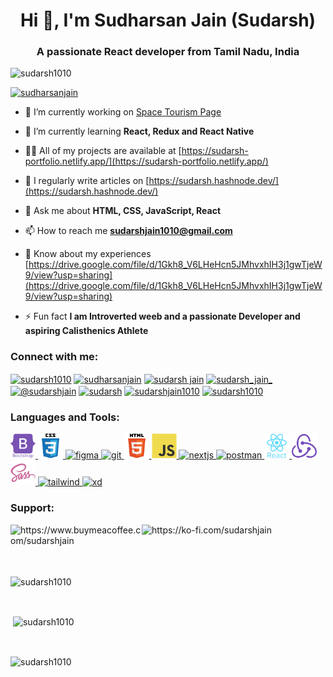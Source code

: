 <h1 align="center">Hi 👋, I'm Sudharsan Jain (Sudarsh)</h1>
<h3 align="center">A passionate React developer from Tamil Nadu, India</h3>

<p align="left"> <img src="https://komarev.com/ghpvc/?username=sudarsh1010&label=Profile%20views&color=0e75b6&style=flat" alt="sudarsh1010" /> </p>

<p align="left"> <a href="https://twitter.com/sudharsanjain" target="blank"><img src="https://img.shields.io/twitter/follow/sudharsanjain?logo=twitter&style=for-the-badge" alt="sudharsanjain" /></a> </p>

- 🔭 I’m currently working on [Space Tourism Page](https://github.com/Sudarsh1010/space-tourism)

- 🌱 I’m currently learning **React, Redux and React Native**

- 👨‍💻 All of my projects are available at [https://sudarsh-portfolio.netlify.app/](https://sudarsh-portfolio.netlify.app/)

- 📝 I regularly write articles on [https://sudarsh.hashnode.dev/](https://sudarsh.hashnode.dev/)

- 💬 Ask me about **HTML, CSS, JavaScript, React**

- 📫 How to reach me **sudarshjain1010@gmail.com**

- 📄 Know about my experiences [https://drive.google.com/file/d/1Gkh8_V6LHeHcn5JMhvxhIH3j1gwTjeW9/view?usp=sharing](https://drive.google.com/file/d/1Gkh8_V6LHeHcn5JMhvxhIH3j1gwTjeW9/view?usp=sharing)

- ⚡ Fun fact **I am Introverted weeb and a passionate Developer and aspiring Calisthenics Athlete**

<h3 align="left">Connect with me:</h3>
<p align="left">
<a href="https://dev.to/sudarsh1010" target="blank"><img align="center" src="https://raw.githubusercontent.com/rahuldkjain/github-profile-readme-generator/master/src/images/icons/Social/devto.svg" alt="sudarsh1010" height="30" width="40" /></a>
<a href="https://twitter.com/sudharsanjain" target="blank"><img align="center" src="https://raw.githubusercontent.com/rahuldkjain/github-profile-readme-generator/master/src/images/icons/Social/twitter.svg" alt="sudharsanjain" height="30" width="40" /></a>
<a href="https://linkedin.com/in/sudarsh jain" target="blank"><img align="center" src="https://raw.githubusercontent.com/rahuldkjain/github-profile-readme-generator/master/src/images/icons/Social/linked-in-alt.svg" alt="sudarsh jain" height="30" width="40" /></a>
<a href="https://instagram.com/sudarsh_jain_" target="blank"><img align="center" src="https://raw.githubusercontent.com/rahuldkjain/github-profile-readme-generator/master/src/images/icons/Social/instagram.svg" alt="sudarsh_jain_" height="30" width="40" /></a>
<a href="https://hashnode.com/@sudarshjain" target="blank"><img align="center" src="https://raw.githubusercontent.com/rahuldkjain/github-profile-readme-generator/master/src/images/icons/Social/hashnode.svg" alt="@sudarshjain" height="30" width="40" /></a>
<a href="https://www.youtube.com/c/sudarsh" target="blank"><img align="center" src="https://raw.githubusercontent.com/rahuldkjain/github-profile-readme-generator/master/src/images/icons/Social/youtube.svg" alt="sudarsh" height="30" width="40" /></a>
<a href="https://www.hackerrank.com/sudarshjain1010" target="blank"><img align="center" src="https://raw.githubusercontent.com/rahuldkjain/github-profile-readme-generator/master/src/images/icons/Social/hackerrank.svg" alt="sudarshjain1010" height="30" width="40" /></a>
<a href="https://www.leetcode.com/sudarsh1010" target="blank"><img align="center" src="https://raw.githubusercontent.com/rahuldkjain/github-profile-readme-generator/master/src/images/icons/Social/leet-code.svg" alt="sudarsh1010" height="30" width="40" /></a>
</p>

<h3 align="left">Languages and Tools:</h3>
<p align="left"> <a href="https://getbootstrap.com" target="_blank" rel="noreferrer"> <img src="https://raw.githubusercontent.com/devicons/devicon/master/icons/bootstrap/bootstrap-plain-wordmark.svg" alt="bootstrap" width="40" height="40"/> </a> <a href="https://www.w3schools.com/css/" target="_blank" rel="noreferrer"> <img src="https://raw.githubusercontent.com/devicons/devicon/master/icons/css3/css3-original-wordmark.svg" alt="css3" width="40" height="40"/> </a> <a href="https://www.figma.com/" target="_blank" rel="noreferrer"> <img src="https://www.vectorlogo.zone/logos/figma/figma-icon.svg" alt="figma" width="40" height="40"/> </a> <a href="https://git-scm.com/" target="_blank" rel="noreferrer"> <img src="https://www.vectorlogo.zone/logos/git-scm/git-scm-icon.svg" alt="git" width="40" height="40"/> </a> <a href="https://www.w3.org/html/" target="_blank" rel="noreferrer"> <img src="https://raw.githubusercontent.com/devicons/devicon/master/icons/html5/html5-original-wordmark.svg" alt="html5" width="40" height="40"/> </a> <a href="https://developer.mozilla.org/en-US/docs/Web/JavaScript" target="_blank" rel="noreferrer"> <img src="https://raw.githubusercontent.com/devicons/devicon/master/icons/javascript/javascript-original.svg" alt="javascript" width="40" height="40"/> </a> <a href="https://nextjs.org/" target="_blank" rel="noreferrer"> <img src="https://cdn.worldvectorlogo.com/logos/nextjs-2.svg" alt="nextjs" width="40" height="40"/> </a> <a href="https://postman.com" target="_blank" rel="noreferrer"> <img src="https://www.vectorlogo.zone/logos/getpostman/getpostman-icon.svg" alt="postman" width="40" height="40"/> </a> <a href="https://reactjs.org/" target="_blank" rel="noreferrer"> <img src="https://raw.githubusercontent.com/devicons/devicon/master/icons/react/react-original-wordmark.svg" alt="react" width="40" height="40"/> </a> <a href="https://redux.js.org" target="_blank" rel="noreferrer"> <img src="https://raw.githubusercontent.com/devicons/devicon/master/icons/redux/redux-original.svg" alt="redux" width="40" height="40"/> </a> <a href="https://sass-lang.com" target="_blank" rel="noreferrer"> <img src="https://raw.githubusercontent.com/devicons/devicon/master/icons/sass/sass-original.svg" alt="sass" width="40" height="40"/> </a> <a href="https://tailwindcss.com/" target="_blank" rel="noreferrer"> <img src="https://www.vectorlogo.zone/logos/tailwindcss/tailwindcss-icon.svg" alt="tailwind" width="40" height="40"/> </a> <a href="https://www.adobe.com/products/xd.html" target="_blank" rel="noreferrer"> <img src="https://cdn.worldvectorlogo.com/logos/adobe-xd.svg" alt="xd" width="40" height="40"/> </a> </p>


<h3 align="left">Support:</h3>
<p><a href="https://www.buymeacoffee.com/https://www.buymeacoffee.com/sudarshjain"> <img align="left" src="https://cdn.buymeacoffee.com/buttons/v2/default-yellow.png" height="50" width="210" alt="https://www.buymeacoffee.com/sudarshjain" /></a><a href="https://ko-fi.com/https://ko-fi.com/sudarshjain"> <img align="left" src="https://cdn.ko-fi.com/cdn/kofi3.png?v=3" height="50" width="210" alt="https://ko-fi.com/sudarshjain" /></a></p>
<br/><br/><br/><br/>


<p><img align="center" src="https://github-readme-stats.vercel.app/api/top-langs?username=sudarsh1010&show_icons=true&locale=en&layout=compact" alt="sudarsh1010" /></p><br/>

<p>&nbsp;<img align="center" src="https://github-readme-stats.vercel.app/api?username=sudarsh1010&show_icons=true&locale=en" alt="sudarsh1010" /></p><br/>

<p><img align="center" src="https://github-readme-streak-stats.herokuapp.com/?user=sudarsh1010&" alt="sudarsh1010" /></p><br/>


